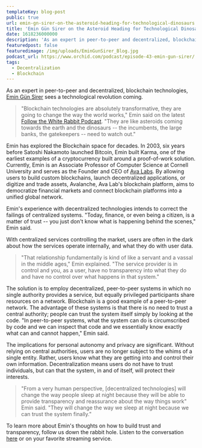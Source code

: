 ```yaml
---
templateKey: blog-post
public: true
url: emin-gn-sirer-on-the-asteroid-heading-for-technological-dinosaurs
title: 'Emin Gün Sirer on the Asteroid Heading for Technological Dinosaurs'
date: 1618236000000
description: 'As an expert in peer-to-peer and decentralized, blockchain technologies, Emin Gün Sirer sees a technological revolution coming.'
featuredpost: false
featuredimage: /img/uploads/EminGunSirer_Blog.jpg
podcast_url: https://www.orchid.com/podcast/episode-43-emin-gun-sirer/
tags:
  - Decentralization
  - Blockchain
---
```

As an expert in peer-to-peer and decentralized, blockchain technologies, [Emin Gün Sirer](https://www.linkedin.com/in/emin-gun-sirer-0a921a4/) sees a technological revolution coming.

> "Blockchain technologies are absolutely transformative, they are going to change the way the world works," Emin said on the latest [Follow the White Rabbit Podcast](https://www.orchid.com/podcast/episode-43-emin-gun-sirer). "They are like asteroids coming towards the earth and the dinosaurs -- the incumbents, the large banks, the gatekeepers -- need to watch out."

Emin has explored the Blockchain space for decades. In 2003, six years before Satoshi Nakamoto launched Bitcoin, Emin built Karma, one of the earliest examples of a cryptocurrency built around a proof-of-work solution. Currently, Emin is an Associate Professor of Computer Science at Cornell University and serves as the Founder and CEO of [Ava Labs](https://www.avalabs.org/). By allowing users to build custom blockchains, launch decentralized applications, or digitize and trade assets, Avalanche, Ava Lab's blockchain platform, aims to democratize financial markets and connect blockchain platforms into a unified global network.

Emin's experience with decentralized technologies intends to correct the failings of centralized systems. "Today, finance, or even being a citizen, is a matter of trust -- you just don't know what is happening behind the scenes," Emin said.

With centralized services controlling the market, users are often in the dark about how the services operate internally, and what they do with user data. 

> "That relationship fundamentally is kind of like a servant and a vassal in the middle ages," Emin explained. "The service provider is in control and you, as a user, have no transparency into what they do and have no control over what happens in that system."

The solution is to employ decentralized, peer-to-peer systems in which no single authority provides a service, but equally privileged participants share resources on a network. Blockchain is a good example of a peer-to-peer network. The advantage of these systems is that there is no need to trust a central authority; people can trust the system itself simply by looking at the code. "In peer-to-peer systems, what the system can do is circumscribed by code and we can inspect that code and we essentially know exactly what can and cannot happen," Emin said.

The implications for personal autonomy and privacy are significant. Without relying on central authorities, users are no longer subject to the whims of a single entity. Rather, users know what they are getting into and control their own information. Decentralization means users do not have to trust individuals, but can that the system, in and of itself, will protect their interests.

> "From a very human perspective, [decentralized technologies] will change the way people sleep at night because they will be able to provide transparency and reassurance about the way things work" Emin said. "They will change the way we sleep at night because we can trust the system finally."

To learn more about Emin's thoughts on how to build trust and transparency, follow us down the rabbit hole. Listen to the conversation [here](https://www.orchid.com/podcast/episode-43-emin-gun-sirer) or on your favorite streaming service.